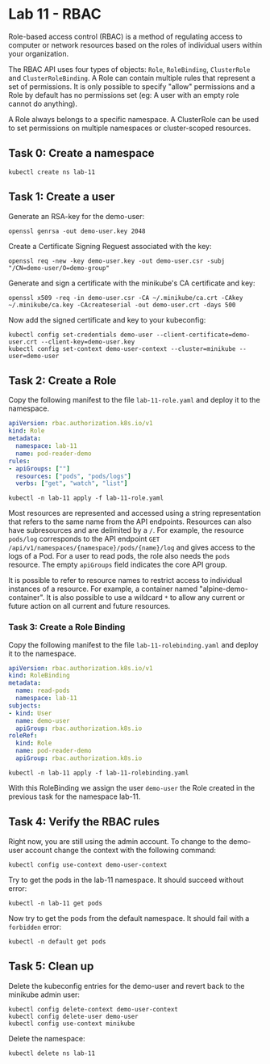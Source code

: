 # Lab 11 - RBAC

Role-based access control (RBAC) is a method of regulating access to computer or network resources based on the roles of individual users within your organization.

The RBAC API uses four types of objects: `Role`, `RoleBinding`, `ClusterRole` and `ClusterRoleBinding`. A Role can contain multiple rules that represent a set of permissions. It is only possible to specify "allow" permissions and a Role by default has no permissions set (eg: A user with an empty role cannot do anything).

A Role always belongs to a specific namespace. A ClusterRole can be used to set permissions on multiple namespaces or cluster-scoped resources.

## Task 0: Create a namespace

```
kubectl create ns lab-11
```

## Task 1: Create a user

Generate an RSA-key for the demo-user:
```
openssl genrsa -out demo-user.key 2048
```

Create a Certificate Signing Reguest associated with the key:
```
openssl req -new -key demo-user.key -out demo-user.csr -subj "/CN=demo-user/O=demo-group"
```

Generate and sign a certificate with the minikube's CA certificate and key:
```
openssl x509 -req -in demo-user.csr -CA ~/.minikube/ca.crt -CAkey ~/.minikube/ca.key -CAcreateserial -out demo-user.crt -days 500
```

Now add the signed certificate and key to your kubeconfig:
```
kubectl config set-credentials demo-user --client-certificate=demo-user.crt --client-key=demo-user.key
kubectl config set-context demo-user-context --cluster=minikube --user=demo-user
```


## Task 2: Create a Role

Copy the following manifest to the file `lab-11-role.yaml` and deploy it to the namespace.

```yaml
apiVersion: rbac.authorization.k8s.io/v1
kind: Role
metadata:
  namespace: lab-11
  name: pod-reader-demo
rules:
- apiGroups: [""]
  resources: ["pods", "pods/logs"]
  verbs: ["get", "watch", "list"]
```

```
kubectl -n lab-11 apply -f lab-11-role.yaml
```

Most resources are represented and accessed using a string representation that refers to the same name from the API endpoints. Resources can also have subresources and are delimited by a `/`. For example, the resource `pods/log` corresponds to the API endpoint `GET /api/v1/namespaces/{namespace}/pods/{name}/log` and gives access to the logs of a Pod. For a user to read pods, the role also needs the `pods` resource. The empty `apiGroups` field indicates the core API group.

It is possible to refer to resource names to restrict access to individual instances of a resource. For example, a container named "alpine-demo-container". It is also possible to use a wildcard `*` to allow any current or future action on all current and future resources.

### Task 3: Create a Role Binding

Copy the following manifest to the file `lab-11-rolebinding.yaml` and deploy it to the namespace.

```yaml
apiVersion: rbac.authorization.k8s.io/v1
kind: RoleBinding
metadata:
  name: read-pods
  namespace: lab-11
subjects:
- kind: User
  name: demo-user
  apiGroup: rbac.authorization.k8s.io
roleRef:
  kind: Role
  name: pod-reader-demo
  apiGroup: rbac.authorization.k8s.io
```

```
kubectl -n lab-11 apply -f lab-11-rolebinding.yaml
```

With this RoleBinding we assign the user `demo-user` the Role created in the previous task for the namespace lab-11.

## Task 4: Verify the RBAC rules

Right now, you are still using the admin account. To change to the demo-user account change the context with the following command:
```
kubectl config use-context demo-user-context
```

Try to get the pods in the lab-11 namespace. It should succeed without error:
```
kubectl -n lab-11 get pods
```

Now try to get the pods from the default namespace. It should fail with a `forbidden` error:
```
kubectl -n default get pods
```

## Task 5: Clean up

Delete the kubeconfig entries for the demo-user and revert back to the minikube admin user:
```
kubectl config delete-context demo-user-context
kubectl config delete-user demo-user
kubectl config use-context minikube
```

Delete the namespace:
```
kubectl delete ns lab-11
```
